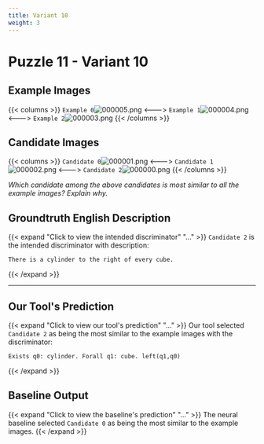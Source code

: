 ```yaml
---
title: Variant 10
weight: 3
---
```


# Puzzle 11 - Variant 10

## Example Images
{{< columns >}}
`Example 0`![000005.png](/clevr-variants/alternation/fovariant-10/render/images/CLEVR_val_000005.png)
<--->
`Example 1`![000004.png](/clevr-variants/alternation/fovariant-10/render/images/CLEVR_val_000004.png)
<--->
`Example 2`![000003.png](/clevr-variants/alternation/fovariant-10/render/images/CLEVR_val_000003.png)
{{< /columns >}}

## Candidate Images
{{< columns >}}
`Candidate 0`![000001.png](/clevr-variants/alternation/fovariant-10/render/images/CLEVR_val_000001.png)
<--->
`Candidate 1`![000002.png](/clevr-variants/alternation/fovariant-10/render/images/CLEVR_val_000002.png)
<--->
`Candidate 2`![000000.png](/clevr-variants/alternation/fovariant-10/render/images/CLEVR_val_000000.png)
{{< /columns >}}

*Which candidate among the above candidates is most similar to all the example images? Explain why.*

## Groundtruth English Description

{{< expand "Click to view the intended discriminator" "..." >}}
`Candidate 2` is the intended discriminator with description:
```plaintext 
There is a cylinder to the right of every cube.
```
{{< /expand >}}

---



## Our Tool's Prediction

{{< expand "Click to view our tool's prediction" "..." >}}
Our tool selected `Candidate 2` as being the most similar to the example images with the discriminator:
```plaintext
Exists q0: cylinder. Forall q1: cube. left(q1,q0)
```
{{< /expand >}}



## Baseline Output

{{< expand "Click to view the baseline's prediction" "..." >}}
The neural baseline selected `Candidate 0` as being the most similar to the example images.
{{< /expand >}}

